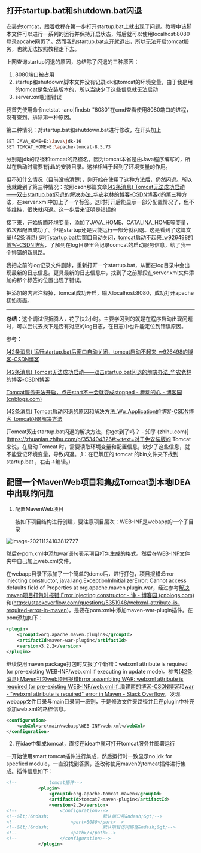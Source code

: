 ## 打开startup.bat和shutdown.bat闪退

安装完tomcat，跟着教程在第一步打开startup.bat上就出现了问题。教程中该脚本文件可以进行一系列的运行并保持开启状态，然后就可以使用localhost:8080登录apcahe网页了。然而我的startup.bat点开就退出，所以无法开启tomcat服务，也就无法按照教程走下去。

上网查询startup闪退的原因，总结除了闪退的三种原因：

1. 8080端口被占用
2. startup和shutdowm脚本文件没有记录jdk和tomcat的环境变量，由于我是用的tomcat是免安装版本的，所以当缺少了这些信息就无法启动
3. server.xml配置错误

我首先使用命令netstat -ano|findstr "8080"在cmd查看使用8080端口的进程，没有查到。排除第一种原因。

第二种情况：对startup.bat和shutdown.bat进行修改，在开头加上

```bash
SET JAVA_HOME=E:\Java\jdk-16
SET TOMCAT_HOME=E:\apache-tomcat-8.5.73
```

分别是jdk的路径和tomcat的路径名。因为tomcat本省是由Java程序编写的，所以在启动时需要有jdk的安装目录。这样相当于起到了环境变量的作用。

但不知什么情况（目前没搞清楚），刚开始在使用了这种方法后，仍然闪退。所以我就跳到了第三种情况：按照csdn那篇文章[(42条消息) Tomcat无法成功启动——双击startup.bat闪退的解决办法_华农老林的博客-CSDN博客](https://blog.csdn.net/scau_lth/article/details/83218335)d的第三种方法，在server.xml中加上了一个标签。这时打开后能显示一部分配置情况了，但不能维持，很快就闪退。这一步后来证明是错误的

接下来，开始折腾环境变量，添加了JAVA_HOME、CATALINA_HOME等变量，依次都配置成功了。但是startup还是只能运行一部分就闪退。这是看到了这篇文章[(42条消息) 运行startup.bat后窗口自动关闭，tomcat启动不起来_w926498的博客-CSDN博客](https://blog.csdn.net/w926498/article/details/80136434)，了解到在log目录里会记录comcat的启动服务信息，给了我一个排错的新思路。

我把之前的log记录文件删除，重新打开一个startup.bat，从而在log目录中会出现最新的日志信息。更具最新的日志信息中，找到了之前那段在server.xml文件添加的那个标签的位置出现了错误。

把添加的内容注释掉，tomcat成功开启，输入localhost:8080，成功打开apache初始页面。

****

**总结**：这个调试很折腾人，花了快2小时。主要学习到的就是在程序启动出现问题时，可以尝试去找下是否有对应的log日志，在日志中也许能定位到错误原因。

参考：

[(42条消息) 运行startup.bat后窗口自动关闭，tomcat启动不起来_w926498的博客-CSDN博客](https://blog.csdn.net/w926498/article/details/80136434)

[(42条消息) Tomcat无法成功启动——双击startup.bat闪退的解决办法_华农老林的博客-CSDN博客](https://blog.csdn.net/scau_lth/article/details/83218335)

[Tomcat服务无法开启，点击start不一会就变成stopped - 舞动的心 - 博客园 (cnblogs.com)](https://www.cnblogs.com/liuzhen1995/p/5608581.html)

[(42条消息) Tomcat启动闪退的原因和解决方法_Wu_Application的博客-CSDN博客_tomcat闪退解决方法](https://blog.csdn.net/Wu_Application/article/details/91361792)

[Tomcat双击startup.bat闪退的解决方法，你get到了吗？ - 知乎 (zhihu.com)](https://zhuanlan.zhihu.com/p/353404326#:~:text=对于免安装版的 Tomcat 来说，在启动 Tomcat 时，需要读取环境变量和配置信息，缺少了这些信息，就不能登记环境变量，导致闪退。,1：在已解压的 tomcat 的bin文件夹下找到 startup.bat ，右击->编辑。)

## 配置一个MavenWeb项目和集成Tomcat到本地IDEA中出现的问题

1. 配置MavenWeb项目

 	按如下项目结构进行创建，要注意项目层次：WEB-INF是webapp的一个子目录

![image-20211124103812727](C:\Users\wwwlu\AppData\Roaming\Typora\typora-user-images\image-20211124103812727.png)

然后在pom.xml中添加<package>war<package>语句表示项目打包生成的格式。然后在WEB-INF文件夹中自己加上web.xml文件。

在webapp目录下添加了一个简单的demo后，进行打包，项目报错:Error injecting constructor, java.lang.ExceptionInInitializerError: Cannot access defaults field of Properties  at org.apache.maven.plugin.war，经过参考[解决maven项目打包时报错:Error injecting constructor - 诤 - 博客园 (cnblogs.com)](https://www.cnblogs.com/zxiake/p/15187723.html)和(https://stackoverflow.com/questions/5351948/webxml-attribute-is-required-error-in-maven)，是要在pom.xml中添加maven-war-plugin插件。在pom添加如下：

```xml
<plugin>
    <groupId>org.apache.maven.plugins</groupId>
    <artifactId>maven-war-plugin</artifactId>
    <version>3.2.2</version>
</plugin>
```

继续使用maven package打包时又报了个新错：webxml attribute is required (or pre-existing WEB-INF/web.xml if executing in update mode)。参考[(42条消息) Maven打包web项目报错Error assembling WAR: webxml attribute is required (or pre-existing WEB-INF/web.xml if_潘建南的博客-CSDN博客](https://blog.csdn.net/pange1991/article/details/48596869)和[war - "webxml attribute is required" error in Maven - Stack Overflow](https://stackoverflow.com/questions/5351948/webxml-attribute-is-required-error-in-maven)，发现webapp文件目录与main目录同一级别，于是修改文件夹路径并且在plugin中补充添加web.xml的路径信息。

```xml
<configuration>
    <webXml>src\main\webapp\WEB-INF\web.xml</webXml>
</configuration>
```

2. 在idae中集成tomcat，直接在idea中就可打开tomcat服务并部署运行

一开始使用smart tomcat插件进行集成，然后运行时一致显示no jdk for specfied module，一直没找到答案，遂改称使用maven的tomcat插件进行集成。插件信息如下：

```xml
<!--            tomcat插件-->
            <plugin>
                <groupId>org.apache.tomcat.maven</groupId>
                <artifactId>tomcat7-maven-plugin</artifactId>
                <version>2.2</version>
<!--                <configuration>-->
<!--&lt;!&ndash;                    默认端口号&ndash;&gt;-->
<!--                    <port>8080</port>-->
<!--&lt;!&ndash;                    默认项目访问路径&ndash;&gt;-->
<!--                    <path>/</path>-->
<!--                </configuration>-->
            </plugin>
```

